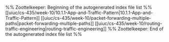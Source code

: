 %% Zoottelkeeper: Beginning of the autogenerated index file list  %%
 [[uiuc/cs-435/week-10/10.1.1-App-and-Traffic-Pattern|10.1.1-App-and-Traffic-Pattern]]
 [[uiuc/cs-435/week-10/packet-forwarding-multiple-paths|packet-forwarding-multiple-paths]]
 [[uiuc/cs-435/week-10/routing-traffic-engineering|routing-traffic-engineering]]
%% Zoottelkeeper: End of the autogenerated index file list  %%

